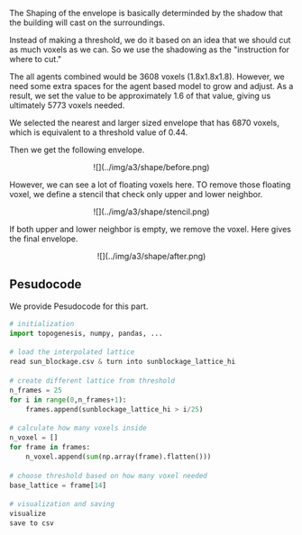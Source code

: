 The Shaping of the envelope is basically determinded by the shadow that the building will cast on the surroundings.  

Instead of making a threshold, we do it based on an idea that we should cut as much voxels as we can. So we use the shadowing as the "instruction for where to cut."  

The all agents combined would be 3608 voxels (1.8x1.8x1.8). However, we need some extra spaces for the agent based model to grow and adjust. As a result, we set the value to be approximately 1.6 of that value, giving us ultimately 5773 voxels needed.  

We selected the nearest and larger sized envelope that has 6870 voxels, which is equivalent to a threshold value of 0.44.  

Then we get the following envelope.

<center>
    ![](../img/a3/shape/before.png)
</center>

However, we can see a lot of floating voxels here. TO remove those floating voxel, we define a stencil that check only upper and lower neighbor.

<center>
    ![](../img/a3/shape/stencil.png)
</center>

If both upper and lower neighbor is empty, we remove the voxel. Here gives the final envelope.

<center>
    ![](../img/a3/shape/after.png)
</center>

##  Pesudocode 

We provide Pesudocode for this part.

```python
# initialization
import topogenesis, numpy, pandas, ...

# load the interpolated lattice
read sun_blockage.csv & turn into sunblockage_lattice_hi

# create different lattice from threshold
n_frames = 25
for i in range(0,n_frames+1):
    frames.append(sunblockage_lattice_hi > i/25)

# calculate how many voxels inside
n_voxel = []
for frame in frames:
    n_voxel.append(sum(np.array(frame).flatten()))

# choose threshold based on how many voxel needed
base_lattice = frame[14]

# visualization and saving
visualize
save to csv
```
